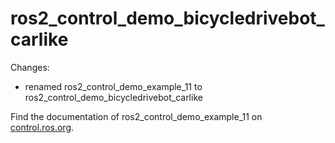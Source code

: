 # ros2_control_demo_bicycledrivebot_carlike

Changes:
- renamed ros2_control_demo_example_11 to ros2_control_demo_bicycledrivebot_carlike

Find the documentation of ros2_control_demo_example_11 on [control.ros.org](https://control.ros.org/master/doc/ros2_control_demos/example_11/doc/userdoc.html).

